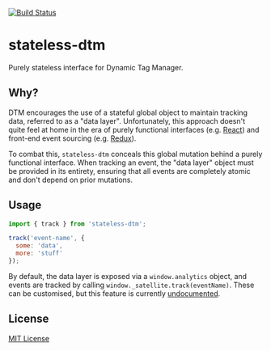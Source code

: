 [![Build Status](https://img.shields.io/travis/markdalgleish/stateless-dtm/master.svg?style=flat-square)](http://travis-ci.org/markdalgleish/stateless-dtm)

# stateless-dtm

Purely stateless interface for Dynamic Tag Manager.

## Why?

DTM encourages the use of a stateful global object to maintain tracking data, referred to as a "data layer". Unfortunately, this approach doesn't quite feel at home in the era of purely functional interfaces (e.g. [React](https://github.com/facebook/react)) and front-end event sourcing (e.g. [Redux](https://github.com/rackt/redux)).

To combat this, `stateless-dtm` conceals this global mutation behind a purely functional interface. When tracking an event, the "data layer" object must be provided in its entirety, ensuring that all events are completely atomic and don't depend on prior mutations.

## Usage

```js
import { track } from 'stateless-dtm';

track('event-name', {
  some: 'data',
  more: 'stuff'
});
```

By default, the data layer is exposed via a `window.analytics` object, and events are tracked by calling `window._satellite.track(eventName)`. These can be customised, but this feature is currently [undocumented](https://github.com/markdalgleish/stateless-dtm/src/index.js).

## License

[MIT License](http://markdalgleish.mit-license.org/)
